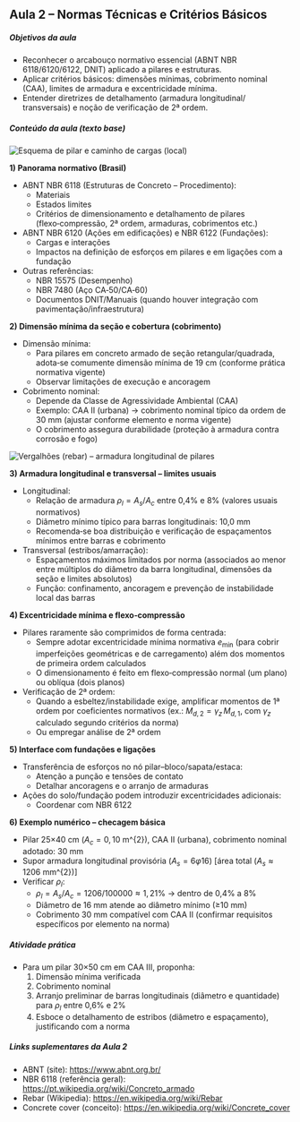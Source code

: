 ## Aula 2 – Normas Técnicas e Critérios Básicos

##### Objetivos da aula
- Reconhecer o arcabouço normativo essencial (ABNT NBR 6118/6120/6122, DNIT) aplicado a pilares e estruturas.
- Aplicar critérios básicos: dimensões mínimas, cobrimento nominal (CAA), limites de armadura e excentricidade mínima.
- Entender diretrizes de detalhamento (armadura longitudinal/ transversais) e noção de verificação de 2ª ordem.

##### Conteúdo da aula (texto base)

![Esquema de pilar e caminho de cargas (local)](assets/pilar_esquema.svg)


**1) Panorama normativo (Brasil)**

- ABNT NBR 6118 (Estruturas de Concreto – Procedimento):
	- Materiais
	- Estados limites
	- Critérios de dimensionamento e detalhamento de pilares (flexo‑compressão, 2ª ordem, armaduras, cobrimentos etc.)
- ABNT NBR 6120 (Ações em edificações) e NBR 6122 (Fundações):
	- Cargas e interações
	- Impactos na definição de esforços em pilares e em ligações com a fundação
- Outras referências:
	- NBR 15575 (Desempenho)
	- NBR 7480 (Aço CA‑50/CA‑60)
	- Documentos DNIT/Manuais (quando houver integração com pavimentação/infraestrutura)


**2) Dimensão mínima da seção e cobertura (cobrimento)**

- Dimensão mínima:
	- Para pilares em concreto armado de seção retangular/quadrada, adota‑se comumente dimensão mínima de 19 cm (conforme prática normativa vigente)
	- Observar limitações de execução e ancoragem
- Cobrimento nominal:
	- Depende da Classe de Agressividade Ambiental (CAA)
	- Exemplo: CAA II (urbana) → cobrimento nominal típico da ordem de 30 mm (ajustar conforme elemento e norma vigente)
	- O cobrimento assegura durabilidade (proteção à armadura contra corrosão e fogo)

![Vergalhões (rebar) – armadura longitudinal de pilares](https://upload.wikimedia.org/wikipedia/commons/f/fe/A_bunch_of_rebar.jpg)


**3) Armadura longitudinal e transversal – limites usuais**

- Longitudinal:
	- Relação de armadura $\rho_l = A_s/A_c$ entre 0,4% e 8% (valores usuais normativos)
	- Diâmetro mínimo típico para barras longitudinais: 10,0 mm
	- Recomenda‑se boa distribuição e verificação de espaçamentos mínimos entre barras e cobrimento
- Transversal (estribos/amarração):
	- Espaçamentos máximos limitados por norma (associados ao menor entre múltiplos do diâmetro da barra longitudinal, dimensões da seção e limites absolutos)
	- Função: confinamento, ancoragem e prevenção de instabilidade local das barras


**4) Excentricidade mínima e flexo‑compressão**

- Pilares raramente são comprimidos de forma centrada:
	- Sempre adotar excentricidade mínima normativa $e_{\min}$ (para cobrir imperfeições geométricas e de carregamento) além dos momentos de primeira ordem calculados
	- O dimensionamento é feito em flexo‑compressão normal (um plano) ou oblíqua (dois planos)
- Verificação de 2ª ordem:
	- Quando a esbeltez/instabilidade exige, amplificar momentos de 1ª ordem por coeficientes normativos (ex.: $M_{d,2}=\gamma_z\,M_{d,1}$, com $\gamma_z$ calculado segundo critérios da norma)
	- Ou empregar análise de 2ª ordem


**5) Interface com fundações e ligações**

- Transferência de esforços no nó pilar–bloco/sapata/estaca:
	- Atenção a punção e tensões de contato
	- Detalhar ancoragens e o arranjo de armaduras
- Ações do solo/fundação podem introduzir excentricidades adicionais:
	- Coordenar com NBR 6122


**6) Exemplo numérico – checagem básica**

- Pilar 25×40 cm ($A_c=0{,}10$ m^{2}), CAA II (urbana), cobrimento nominal adotado: 30 mm
- Supor armadura longitudinal provisória ($A_s=6\varphi 16$) [área total ($A_s\approx 1206$ mm^{2})]
- Verificar $\rho_l$:
	- $\rho_l=A_s/A_c=1206/100000\approx 1{,}21\%$ → dentro de 0,4% a 8%
	- Diâmetro de 16 mm atende ao diâmetro mínimo (≥10 mm)
	- Cobrimento 30 mm compatível com CAA II (confirmar requisitos específicos por elemento na norma)


##### Atividade prática

- Para um pilar 30×50 cm em CAA III, proponha:
	1. Dimensão mínima verificada
	2. Cobrimento nominal
	3. Arranjo preliminar de barras longitudinais (diâmetro e quantidade) para $\rho_l$ entre 0,6% e 2%
	4. Esboce o detalhamento de estribos (diâmetro e espaçamento), justificando com a norma

##### Links suplementares da Aula 2
- ABNT (site): https://www.abnt.org.br/
- NBR 6118 (referência geral): https://pt.wikipedia.org/wiki/Concreto_armado
- Rebar (Wikipedia): https://en.wikipedia.org/wiki/Rebar
- Concrete cover (conceito): https://en.wikipedia.org/wiki/Concrete_cover
